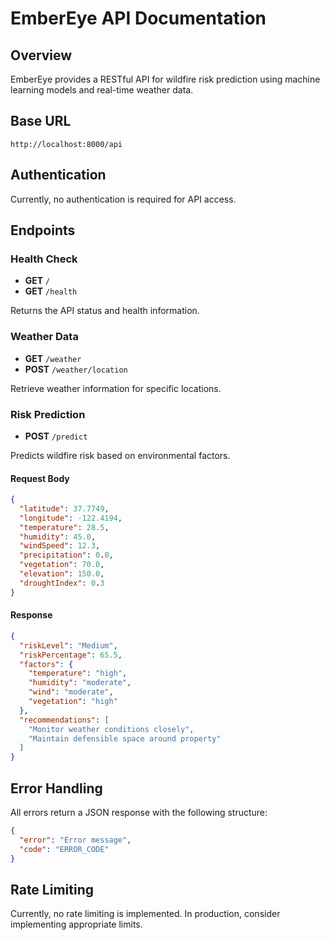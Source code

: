 # EmberEye API Documentation

## Overview
EmberEye provides a RESTful API for wildfire risk prediction using machine learning models and real-time weather data.

## Base URL
```
http://localhost:8000/api
```

## Authentication
Currently, no authentication is required for API access.

## Endpoints

### Health Check
- **GET** `/`
- **GET** `/health`

Returns the API status and health information.

### Weather Data
- **GET** `/weather`
- **POST** `/weather/location`

Retrieve weather information for specific locations.

### Risk Prediction
- **POST** `/predict`

Predicts wildfire risk based on environmental factors.

#### Request Body
```json
{
  "latitude": 37.7749,
  "longitude": -122.4194,
  "temperature": 28.5,
  "humidity": 45.0,
  "windSpeed": 12.3,
  "precipitation": 0.0,
  "vegetation": 70.0,
  "elevation": 150.0,
  "droughtIndex": 0.3
}
```

#### Response
```json
{
  "riskLevel": "Medium",
  "riskPercentage": 65.5,
  "factors": {
    "temperature": "high",
    "humidity": "moderate",
    "wind": "moderate",
    "vegetation": "high"
  },
  "recommendations": [
    "Monitor weather conditions closely",
    "Maintain defensible space around property"
  ]
}
```

## Error Handling
All errors return a JSON response with the following structure:
```json
{
  "error": "Error message",
  "code": "ERROR_CODE"
}
```

## Rate Limiting
Currently, no rate limiting is implemented. In production, consider implementing appropriate limits.
